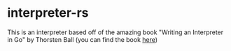 # interpreter-rs

This is an interpreter based off of the amazing book "Writing an Interpreter in Go" by Thorsten Ball (you can find the 
book [here](https://interpreterbook.com/))
